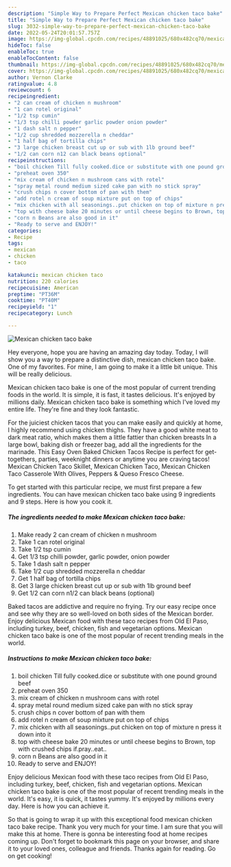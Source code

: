 ```yaml
---
description: "Simple Way to Prepare Perfect Mexican chicken taco bake"
title: "Simple Way to Prepare Perfect Mexican chicken taco bake"
slug: 3032-simple-way-to-prepare-perfect-mexican-chicken-taco-bake
date: 2022-05-24T20:01:57.757Z
image: https://img-global.cpcdn.com/recipes/48891025/680x482cq70/mexican-chicken-taco-bake-recipe-main-photo.jpg
hideToc: false
enableToc: true
enableTocContent: false
thumbnail: https://img-global.cpcdn.com/recipes/48891025/680x482cq70/mexican-chicken-taco-bake-recipe-main-photo.jpg
cover: https://img-global.cpcdn.com/recipes/48891025/680x482cq70/mexican-chicken-taco-bake-recipe-main-photo.jpg
author: Vernon Clarke
ratingvalue: 4.8
reviewcount: 6
recipeingredient:
- "2 can cream of chicken n mushroom"
- "1 can rotel original"
- "1/2 tsp cumin"
- "1/3 tsp chilli powder garlic powder onion powder"
- "1 dash salt n pepper"
- "1/2 cup shredded mozzerella n cheddar"
- "1 half bag of tortilla chips"
- "3 large chicken breast cut up or sub with 1lb ground beef"
- "1/2 can corn n12 can black beans optional"
recipeinstructions:
- "boil chicken Till fully cooked.dice or substitute with one pound ground beef"
- "preheat oven 350"
- "mix cream of chicken n mushroom cans with rotel"
- "spray metal round medium sized cake pan with no stick spray"
- "crush chips n cover bottom of pan with them"
- "add rotel n cream of soup mixture put on top of chips"
- "mix chicken with all seasonings..put chicken on top of mixture n press it down into it"
- "top with cheese bake 20 minutes or until cheese begins to Brown, top with crushed chips if.pray..eat.."
- "corn n Beans are also good in it"
- "Ready to serve and ENJOY!"
categories:
- Recipe
tags:
- mexican
- chicken
- taco

katakunci: mexican chicken taco 
nutrition: 220 calories
recipecuisine: American
preptime: "PT36M"
cooktime: "PT40M"
recipeyield: "1"
recipecategory: Lunch

---
```



![Mexican chicken taco bake](https://img-global.cpcdn.com/recipes/48891025/680x482cq70/mexican-chicken-taco-bake-recipe-main-photo.jpg)

Hey everyone, hope you are having an amazing day today. Today, I will show you a way to prepare a distinctive dish, mexican chicken taco bake. One of my favorites. For mine, I am going to make it a little bit unique. This will be really delicious.

Mexican chicken taco bake is one of the most popular of current trending foods in the world. It is simple, it is fast, it tastes delicious. It's enjoyed by millions daily. Mexican chicken taco bake is something which I've loved my entire life. They're fine and they look fantastic.

For the juiciest chicken tacos that you can make easily and quickly at home, I highly recommend using chicken thighs. They have a good white meat to dark meat ratio, which makes them a little fattier than chicken breasts In a large bowl, baking dish or freezer bag, add all the ingredients for the marinade. This Easy Oven Baked Chicken Tacos Recipe is perfect for get-togethers, parties, weeknight dinners or anytime you are craving tacos! Mexican Chicken Taco Skillet, Mexican Chicken Taco, Mexican Chicken Taco Casserole With Olives, Peppers &amp; Queso Fresco Cheese.


To get started with this particular recipe, we must first prepare a few ingredients. You can have mexican chicken taco bake using 9 ingredients and 9 steps. Here is how you cook it.

<!--inarticleads1-->

##### The ingredients needed to make Mexican chicken taco bake:

1. Make ready 2 can cream of chicken n mushroom
1. Take 1 can rotel original
1. Take 1/2 tsp cumin
1. Get 1/3 tsp chilli powder, garlic powder, onion powder
1. Take 1 dash salt n pepper
1. Take 1/2 cup shredded mozzerella n cheddar
1. Get 1 half bag of tortilla chips
1. Get 3 large chicken breast cut up or sub with 1lb ground beef
1. Get 1/2 can corn n1/2 can black beans (optional)


Baked tacos are addictive and require no frying. Try our easy recipe once and see why they are so well-loved on both sides of the Mexican border. Enjoy delicious Mexican food with these taco recipes from Old El Paso, including turkey, beef, chicken, fish and vegetarian options. Mexican chicken taco bake is one of the most popular of recent trending meals in the world. 

<!--inarticleads2-->

##### Instructions to make Mexican chicken taco bake:

1. boil chicken Till fully cooked.dice or substitute with one pound ground beef
1. preheat oven 350
1. mix cream of chicken n mushroom cans with rotel
1. spray metal round medium sized cake pan with no stick spray
1. crush chips n cover bottom of pan with them
1. add rotel n cream of soup mixture put on top of chips
1. mix chicken with all seasonings..put chicken on top of mixture n press it down into it
1. top with cheese bake 20 minutes or until cheese begins to Brown, top with crushed chips if.pray..eat..
1. corn n Beans are also good in it
1. Ready to serve and ENJOY!

Enjoy delicious Mexican food with these taco recipes from Old El Paso, including turkey, beef, chicken, fish and vegetarian options. Mexican chicken taco bake is one of the most popular of recent trending meals in the world. It&#39;s easy, it is quick, it tastes yummy. It&#39;s enjoyed by millions every day. Here is how you can achieve it. 

So that is going to wrap it up with this exceptional food mexican chicken taco bake recipe. Thank you very much for your time. I am sure that you will make this at home. There is gonna be interesting food at home recipes coming up. Don't forget to bookmark this page on your browser, and share it to your loved ones, colleague and friends. Thanks again for reading. Go on get cooking!
